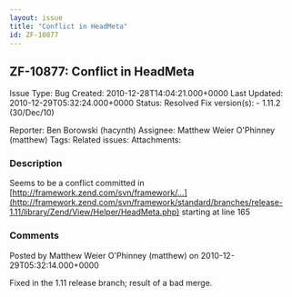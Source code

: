 ```yaml
---
layout: issue
title: "Conflict in HeadMeta"
id: ZF-10877
---
```


ZF-10877: Conflict in HeadMeta
------------------------------

 Issue Type: Bug Created: 2010-12-28T14:04:21.000+0000 Last Updated: 2010-12-29T05:32:24.000+0000 Status: Resolved Fix version(s): - 1.11.2 (30/Dec/10)
 
 Reporter:  Ben Borowski (hacynth)  Assignee:  Matthew Weier O'Phinney (matthew)  Tags: 
 Related issues: 
 Attachments: 
### Description

Seems to be a conflict committed in [http://framework.zend.com/svn/framework/…](http://framework.zend.com/svn/framework/standard/branches/release-1.11/library/Zend/View/Helper/HeadMeta.php) starting at line 165

 

 

### Comments

Posted by Matthew Weier O'Phinney (matthew) on 2010-12-29T05:32:14.000+0000

Fixed in the 1.11 release branch; result of a bad merge.

 

 